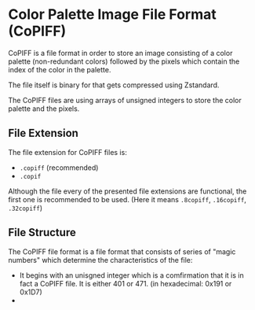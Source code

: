 # Color Palette Image File Format (CoPIFF)CoPIFF is a file format in order to store an image consisting of a color palette (non-redundant colors) followed by the pixels which contain the index of the color in the palette.The file itself is binary for that gets compressed using Zstandard.The CoPIFF files are using arrays of unsigned integers to store the color palette and the pixels.## File ExtensionThe file extension for CoPIFF files is: - `.copiff` (recommended) - `.copif`Although the file every of the presented file extensions are functional, the first one is recommended to be used. (Here it means `.8copiff`, `.16copiff`, `.32copiff`)## File StructureThe CoPIFF file format is a file format that consists of series of "magic numbers" which determine the characteristics of the file:  - It begins with an unisgned integer which is a comfirmation that it is in fact a CoPIFF file. It is either 401 or 471. (in hexadecimal: 0x191 or 0x1D7)  - 